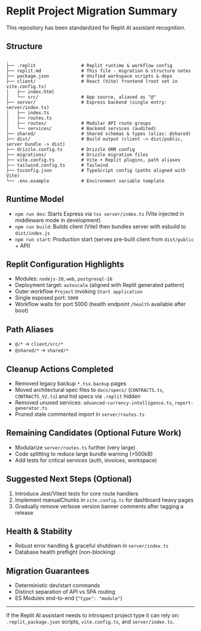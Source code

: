 # Replit Project Migration Summary

This repository has been standardized for Replit AI assistant recognition.

## Structure

```
.
├── .replit                 # Replit runtime & workflow config
├── replit.md               # This file - migration & structure notes
├── package.json            # Unified workspace scripts & deps
├── client/                 # React (Vite) frontend (root set in vite.config.ts)
│   ├── index.html
│   └── src/                # App source, aliased as "@"
├── server/                 # Express backend (single entry: server/index.ts)
│   ├── index.ts
│   ├── routes.ts
│   ├── routes/             # Modular API route groups
│   └── services/           # Backend services (audited)
├── shared/                 # Shared schemas & types (alias: @shared)
├── dist/                   # Build output (client -> dist/public, server bundle -> dist)
├── drizzle.config.ts       # Drizzle ORM config
├── migrations/             # Drizzle migration files
├── vite.config.ts          # Vite + Replit plugins, path aliases
├── tailwind.config.ts      # Tailwind
├── tsconfig.json           # TypeScript config (paths aligned with Vite)
└── .env.example            # Environment variable template
```

## Runtime Model
- `npm run dev`: Starts Express via `tsx server/index.ts` (Vite injected in middleware mode in development)
- `npm run build`: Builds client (Vite) then bundles server with esbuild to `dist/index.js`
- `npm run start`: Production start (serves pre-built client from `dist/public` + API)

## Replit Configuration Highlights
- Modules: `nodejs-20`, `web`, `postgresql-16`
- Deployment target: `autoscale` (aligned with Replit generated pattern)
- Outer workflow `Project` invoking `Start application`
- Single exposed port: `5000`
- Workflow waits for port 5000 (health endpoint `/health` available after boot)

## Path Aliases
- `@/*` -> `client/src/*`
- `@shared/*` -> `shared/*`

## Cleanup Actions Completed
- Removed legacy backup `*.tsx.backup` pages
- Moved architectural spec files to `docs/specs/` (`CONTRACTS.ts`, `CONTRACTS_V2.ts`) and hid specs via `.replit` hidden
- Removed unused services: `advanced-currency-intelligence.ts`, `report-generator.ts`
- Pruned stale commented import in `server/routes.ts`

## Remaining Candidates (Optional Future Work)
- Modularize `server/routes.ts` further (very large)
- Code splitting to reduce large bundle warning (>500kB)
- Add tests for critical services (auth, invoices, workspace)

## Suggested Next Steps (Optional)
1. Introduce Jest/Vitest tests for core route handlers
2. Implement manualChunks in `vite.config.ts` for dashboard heavy pages
3. Gradually remove verbose version banner comments after tagging a release

## Health & Stability
- Robust error handling & graceful shutdown in `server/index.ts`
- Database health preflight (non-blocking)

## Migration Guarantees
- Deterministic dev/start commands
- Distinct separation of API vs SPA routing
- ES Modules end-to-end (`"type": "module"`)

---
If the Replit AI assistant needs to introspect project type it can rely on: `.replit`, `package.json` scripts, `vite.config.ts`, and `server/index.ts`.
